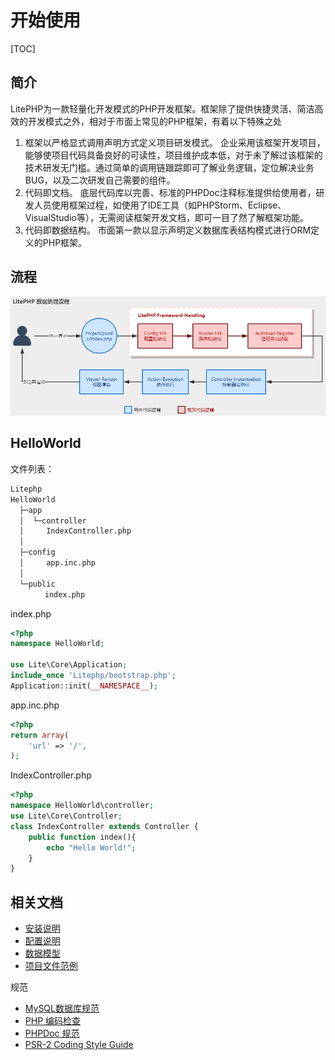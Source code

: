 # 开始使用

[TOC]

## 简介
LitePHP为一款轻量化开发模式的PHP开发框架。框架除了提供快捷灵活、简洁高效的开发模式之外，相对于市面上常见的PHP框架，有着以下特殊之处

1. 框架以严格显式调用声明方式定义项目研发模式。
	企业采用该框架开发项目，能够使项目代码具备良好的可读性，项目维护成本低，对于未了解过该框架的技术研发无门槛。通过简单的调用链跟踪即可了解业务逻辑，定位解决业务BUG，以及二次研发自己需要的组件。
2. 代码即文档。
底层代码库以完善、标准的PHPDoc注释标准提供给使用者，研发人员使用框架过程，如使用了IDE工具（如PHPStorm、Eclipse、VisualStudio等），无需阅读框架开发文档，即可一目了然了解框架功能。
3. 代码即数据结构。
市面第一款以显示声明定义数据库表结构模式进行ORM定义的PHP框架。

## 流程 
![](docs/assert/flow.png)

## HelloWorld

文件列表：
``` cmd
Litephp
HelloWorld
  ├─app
  │  └─controller
  │　　　IndexController.php
  │
  ├─config
  │　　　app.inc.php
  │
  └─public
　 　　　index.php
```

index.php

``` php
<?php
namespace HelloWorld;

use Lite\Core\Application;
include_once 'Litephp/bootstrap.php';
Application::init(__NAMESPACE__);
```

app.inc.php
``` php
<?php
return array(
	'url' => '/',
);
```

IndexController.php
``` php
<?php
namespace HelloWorld\controller;
use Lite\Core\Controller;
class IndexController extends Controller {
	public function index(){
		echo "Hello World!";
	}
}
```

## 相关文档
- [安装说明](docs/install.md)
- [配置说明](docs/config.md)
- [数据模型](docs/model.md)
- [项目文件范例](docs/file.md)

规范

- [MySQL数据库规范](docs/DBDesign.md)
- [PHP 编码检查](docs/inspection.md)
- [PHPDoc 规范](http://docs.phpdoc.org/references/phpdoc/index.html)
- [PSR-2 Coding Style Guide](https://www.php-fig.org/psr/psr-2/)
